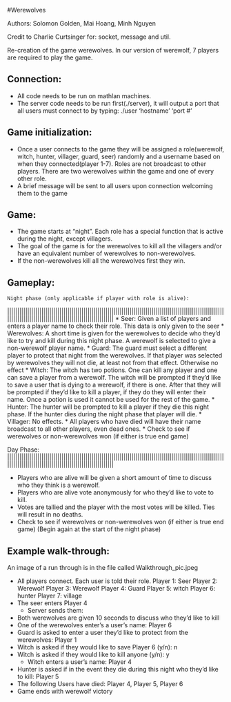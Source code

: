 #Werewolves

Authors: Solomon Golden, Mai Hoang, Minh Nguyen

Credit to Charlie Curtsinger for: socket, message and util.

Re-creation of the game werewolves.
In our version of werewolf, 7 players are required to play the game.


Connection:
--------------------------------------------------
* All code needs to be run on mathlan machines.
* The server code needs to be run first(./server), it will output a port that all users must connect to by typing: ./user ‘hostname’ ‘port #’

Game initialization:
--------------------------------------------------
* Once a user connects to the game they will be assigned a role(werewolf, witch, hunter, villager, guard, seer) randomly and a username based on when they connected(player 1-7). Roles are not broadcast to other players. There are two werewolves within the game and one of every other role.
* A brief message will be sent to all users upon connection welcoming them to the game

Game:
---------------------------------------------------
* The game starts at “night”. Each role has a special function that is active during the night, except villagers.
* The goal of the game is for the werewolves to kill all the villagers and/or have an equivalent number of werewolves to non-werewolves.
* If the non-werewolves kill all the werewolves first they win.

Gameplay:
--------------------------------------------------
	Night phase (only applicable if player with role is alive):
|||||||||||||||||||||||||||||||||||||||||||||||||||||||||||||||||||||||||||||||||||||||||||||||||||||||||||||||||||||||||||||||||||||||||||||||||||||||||||||||||
		* Seer: Given a list of players and enters a player name to check their role. This                          data is only given to the seer
		* Werewolves: A short time is given for the werewolves to decide who they’d like to try and kill during this night phase. A werewolf is selected to give a non-werewolf player name.
		* Guard: The guard must select a different player to protect that night from the werewolves. If that player was selected by werewolves they will not die, at least not from that effect. Otherwise no effect
		* Witch: The witch has two potions. One can kill any player and one can save a player from a werewolf. The witch will be prompted if they’d like to save a user that is dying to a werewolf, if there is one. After that they will be prompted if they’d like to kill a player, if they do they will enter their name. Once a potion is used it cannot be used for the rest of the game.
		* Hunter: The hunter will be prompted to kill a player if they die this night phase. If the hunter dies during the night phase that player will die.
		* Villager: No effects.
		* All players who have died will have their name broadcast to all other players, even dead ones.
		* Check to see if werewolves or non-werewolves won (if either is true end game)

Day Phase:
|||||||||||||||||||||||||||||||||||||||||||||||||||||||||||||||||||||||||||||||||||||||||||||||||||||||||||||||||||||||||||||||||||||||||||||||||||||||||||||||||
* Players who are alive will be given a short amount of time to discuss who they think is a werewolf.
* Players who are alive vote anonymously for who they’d like to vote to kill.
* Votes are tallied and the player with the most votes will be killed. Ties will result in no deaths.
* Check to see if werewolves or non-werewolves won (if either is true end game)
(Begin again at the start of the night phase)


Example walk-through:
-------------------------------------------------------------------
An image of a run through is in the file called Walkthrough_pic.jpeg

* All players connect. Each user is told their role.
Player 1: Seer
Player 2: Werewolf
Player 3: Werewolf
Player 4: Guard
Player 5: witch
Player 6: hunter
Player 7: village
* The seer enters Player 4
	* Server sends them: 
* Both werewolves are given 10 seconds to discuss who they’d like to kill
* One of the werewolves enter’s a user’s name: Player 6
* Guard is asked to enter a user they’d like to protect from the werewolves: Player 1
* Witch is asked if they would like to save Player 6 (y/n): n
* Witch is asked if they would like to kill anyone (y/n): y
	* Witch enters a user’s name: Player 4
* Hunter is asked if in the event they die during this night who they’d like to kill: Player 5
* The following Users have died: Player 4, Player 5, Player 6
* Game ends with werewolf victory
